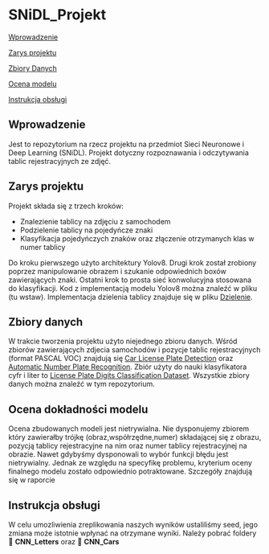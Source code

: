 # SNiDL_Projekt

[Wprowadzenie](#Wprowadzenie)

[Zarys projektu](#Zarys-projektu)

[Zbiory Danych](#Zbiory-danych)

[Ocena modelu](#Ocena-dokładności-modelu)

[Instrukcja obsługi](#Instrukcja-obsługi)






## Wprowadzenie

Jest to repozytorium na rzecz projektu na przedmiot Sieci Neuronowe i Deep Learning (SNiDL). Projekt dotyczny rozpoznawania i odczytywania tablic rejestracyjnych ze zdjęć.


## Zarys projektu

Projekt składa się z trzech kroków:

+ Znalezienie tablicy na zdjęciu z samochodem
+ Podzielenie tablicy na pojedyńcze znaki
+ Klasyfikacja pojedyńczych znaków oraz złączenie otrzymanych klas w numer tablicy

Do kroku pierwszego użyto architektury Yolov8. Drugi krok został zrobiony poprzez manipulowanie obrazem i szukanie odpowiednich boxów zawierających znaki. Ostatni krok to prosta sieć konwolucyjna stosowana do klasyfikacji. Kod z implementacją modelu Yolov8 można znaleźć w pliku (tu wstaw). Implementacja dzielenia tablicy znajduje się w pliku [Dzielenie](Dzielenie.ipynb).



## Zbiory danych
W trakcie tworzenia projektu użyto niejednego zbioru danych. Wśród zbiorów zawierających zdjecia samochodów i pozycje tablic rejestracyjnych (format PASCAL VOC) znajdują się [Car License Plate Detection](https://www.kaggle.com/datasets/andrewmvd/car-plate-detection) oraz [Automatic Number Plate Recognition](https://www.kaggle.com/datasets/aslanahmedov/number-plate-detection). Zbiór użyty do nauki klasyfikatora cyfr i liter to [License Plate Digits Classification Dataset](https://www.kaggle.com/datasets/aladdinss/license-plate-digits-classification-dataset). Wszystkie zbiory danych można znaleźć w tym repozytorium.

## Ocena dokładności modelu

Ocena zbudowanych modeli jest nietrywialna. Nie dysponujemy zbiorem który zawierałby trójkę (obraz,współrzędne,numer) składającej się z obrazu, pozycją tablicy rejestracyjne na nim oraz numer tablicy rejestracyjnej na obrazie. Nawet gdybyśmy dysponowali to wybór funkcji błędu jest nietrywialny. Jednak ze względu na specyfikę problemu, kryterium oceny finalnego modelu zostało odpowiednio potraktowane. Szczegóły znajdują się w raporcie

## Instrukcja obsługi 

W celu umozliwienia zreplikowania naszych wyników ustaliliśmy seed, jego zmiana może istotnie wpłynać na otrzymane wyniki. Należy pobrać foldery :file_folder: **CNN_Letters** oraz :file_folder: **CNN_Cars**
